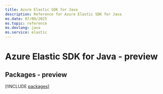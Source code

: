 ```yaml
---
title: Azure Elastic SDK for Java
description: Reference for Azure Elastic SDK for Java
ms.date: 07/09/2025
ms.topic: reference
ms.devlang: java
ms.service: elastic
---
```

# Azure Elastic SDK for Java - preview
## Packages - preview
[!INCLUDE [packages](elastic-index.md)]